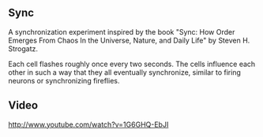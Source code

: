 ## Sync

A synchronization experiment inspired by the book "Sync: How Order Emerges
From Chaos In the Universe, Nature, and Daily Life" by Steven H. Strogatz.

Each cell flashes roughly once every two seconds. The cells
influence each other in such a way that they all eventually synchronize,
similar to firing neurons or synchronizing fireflies.

## Video

http://www.youtube.com/watch?v=1G6GHQ-EbJI
